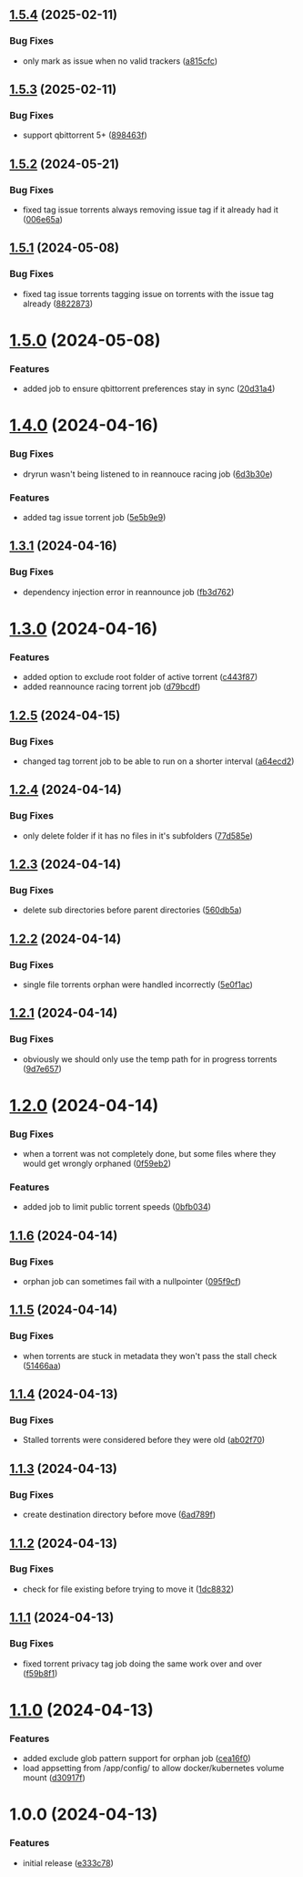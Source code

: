 ## [1.5.4](https://github.com/Faustvii/qbitHelper/compare/v1.5.3...v1.5.4) (2025-02-11)


### Bug Fixes

* only mark as issue when no valid trackers ([a815cfc](https://github.com/Faustvii/qbitHelper/commit/a815cfc56b267d13bef55fe8eef1b4db38e1dc00))

## [1.5.3](https://github.com/Faustvii/qbitHelper/compare/v1.5.2...v1.5.3) (2025-02-11)


### Bug Fixes

* support qbittorrent 5+ ([898463f](https://github.com/Faustvii/qbitHelper/commit/898463f2550d9955428a7a4ef478bef57bb3dcce))

## [1.5.2](https://github.com/Faustvii/qbitHelper/compare/v1.5.1...v1.5.2) (2024-05-21)


### Bug Fixes

* fixed tag issue torrents always removing issue tag if it already had it ([006e65a](https://github.com/Faustvii/qbitHelper/commit/006e65a2bd21fb9db3cbad8d7f3786d7b73a99b5))

## [1.5.1](https://github.com/Faustvii/qbitHelper/compare/v1.5.0...v1.5.1) (2024-05-08)


### Bug Fixes

* fixed tag issue torrents tagging issue on torrents with the issue tag already ([8822873](https://github.com/Faustvii/qbitHelper/commit/882287314c83b434196bce6571dd4b807c4bc7e5))

# [1.5.0](https://github.com/Faustvii/qbitHelper/compare/v1.4.0...v1.5.0) (2024-05-08)


### Features

* added job to ensure qbittorrent preferences stay in sync ([20d31a4](https://github.com/Faustvii/qbitHelper/commit/20d31a4e3765bf1854edcb992dae12697536b22c))

# [1.4.0](https://github.com/Faustvii/qbitHelper/compare/v1.3.1...v1.4.0) (2024-04-16)


### Bug Fixes

* dryrun wasn't being listened to in reannouce racing job ([6d3b30e](https://github.com/Faustvii/qbitHelper/commit/6d3b30e9a5cf8d5f422182ee5a51b91d0275220c))


### Features

* added tag issue torrent job ([5e5b9e9](https://github.com/Faustvii/qbitHelper/commit/5e5b9e934cc830191f5480720270d748a4857df8))

## [1.3.1](https://github.com/Faustvii/qbitHelper/compare/v1.3.0...v1.3.1) (2024-04-16)


### Bug Fixes

* dependency injection error in reannounce job ([fb3d762](https://github.com/Faustvii/qbitHelper/commit/fb3d762800561b7832d5638cae035f15f0c1977c))

# [1.3.0](https://github.com/Faustvii/qbitHelper/compare/v1.2.5...v1.3.0) (2024-04-16)


### Features

* added option to exclude root folder of active torrent ([c443f87](https://github.com/Faustvii/qbitHelper/commit/c443f87d020adf8227eba37905b01f8f3e822655))
* added reannounce racing torrent job ([d79bcdf](https://github.com/Faustvii/qbitHelper/commit/d79bcdf25c3ce3c4d452ff095a660a5bdf4f5044))

## [1.2.5](https://github.com/Faustvii/qbitHelper/compare/v1.2.4...v1.2.5) (2024-04-15)


### Bug Fixes

* changed tag torrent job to be able to run on a shorter interval ([a64ecd2](https://github.com/Faustvii/qbitHelper/commit/a64ecd28c4ce2247683f6cf1de2f147f2d48b4cd))

## [1.2.4](https://github.com/Faustvii/qbitHelper/compare/v1.2.3...v1.2.4) (2024-04-14)


### Bug Fixes

* only delete folder if it has no files in it's subfolders ([77d585e](https://github.com/Faustvii/qbitHelper/commit/77d585e73e95da7e360cacafc1466186b628ef11))

## [1.2.3](https://github.com/Faustvii/qbitHelper/compare/v1.2.2...v1.2.3) (2024-04-14)


### Bug Fixes

* delete sub directories before parent directories ([560db5a](https://github.com/Faustvii/qbitHelper/commit/560db5a3d5b0442aa2c446d450b92e850b541894))

## [1.2.2](https://github.com/Faustvii/qbitHelper/compare/v1.2.1...v1.2.2) (2024-04-14)


### Bug Fixes

* single file torrents orphan were handled incorrectly ([5e0f1ac](https://github.com/Faustvii/qbitHelper/commit/5e0f1ac74290a6086e64a86232f16b382d6e63e5))

## [1.2.1](https://github.com/Faustvii/qbitHelper/compare/v1.2.0...v1.2.1) (2024-04-14)


### Bug Fixes

* obviously we should only use the temp path for in progress torrents ([9d7e657](https://github.com/Faustvii/qbitHelper/commit/9d7e6571f265f05a5846f5c3b249da8faf2f6074))

# [1.2.0](https://github.com/Faustvii/qbitHelper/compare/v1.1.6...v1.2.0) (2024-04-14)


### Bug Fixes

* when a torrent was not completely done, but some files where they would get wrongly orphaned ([0f59eb2](https://github.com/Faustvii/qbitHelper/commit/0f59eb294c158834804964ec2f94062c099a6208))


### Features

* added job to limit public torrent speeds ([0bfb034](https://github.com/Faustvii/qbitHelper/commit/0bfb0347e6754470b9a49790c5948b28e08a24e0))

## [1.1.6](https://github.com/Faustvii/qbitHelper/compare/v1.1.5...v1.1.6) (2024-04-14)


### Bug Fixes

* orphan job can sometimes fail with a nullpointer ([095f9cf](https://github.com/Faustvii/qbitHelper/commit/095f9cfab4e1c69869cfeed69ded5184a8d0cbc4))

## [1.1.5](https://github.com/Faustvii/qbitHelper/compare/v1.1.4...v1.1.5) (2024-04-14)


### Bug Fixes

* when torrents are stuck in metadata they won't pass the stall check ([51466aa](https://github.com/Faustvii/qbitHelper/commit/51466aa6a2519ef90e034ec18d4fd6272037ab02))

## [1.1.4](https://github.com/Faustvii/qbitHelper/compare/v1.1.3...v1.1.4) (2024-04-13)


### Bug Fixes

* Stalled torrents were considered before they were old ([ab02f70](https://github.com/Faustvii/qbitHelper/commit/ab02f706846132e30432c4bba467bbb4440a97e5))

## [1.1.3](https://github.com/Faustvii/qbitHelper/compare/v1.1.2...v1.1.3) (2024-04-13)


### Bug Fixes

* create destination directory before move ([6ad789f](https://github.com/Faustvii/qbitHelper/commit/6ad789f2e23c37538dd903125262104a4b529cef))

## [1.1.2](https://github.com/Faustvii/qbitHelper/compare/v1.1.1...v1.1.2) (2024-04-13)


### Bug Fixes

* check for file existing before trying to move it ([1dc8832](https://github.com/Faustvii/qbitHelper/commit/1dc8832a3c6a7a3b83dfb6ae6904f098f27e7aa5))

## [1.1.1](https://github.com/Faustvii/qbitHelper/compare/v1.1.0...v1.1.1) (2024-04-13)


### Bug Fixes

* fixed torrent privacy tag job doing the same work over and over ([f59b8f1](https://github.com/Faustvii/qbitHelper/commit/f59b8f1673bd7e6b4a1ddd8fab7a4979b13de4d9))

# [1.1.0](https://github.com/Faustvii/qbitHelper/compare/v1.0.0...v1.1.0) (2024-04-13)


### Features

* added exclude glob pattern support for orphan job ([cea16f0](https://github.com/Faustvii/qbitHelper/commit/cea16f07c90fd4774d33f649b3c493ffdd761451))
* load appsetting from /app/config/ to allow docker/kubernetes volume mount ([d30917f](https://github.com/Faustvii/qbitHelper/commit/d30917f2a71998cd3b1f11bf34e851ce6e47072a))

# 1.0.0 (2024-04-13)


### Features

* initial release ([e333c78](https://github.com/Faustvii/qbitHelper/commit/e333c781b5acbd9657dadb8656f6ba107ebc8ee2))

